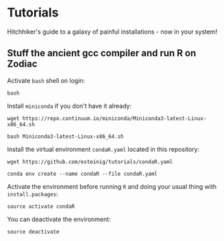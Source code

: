 # Tutorials

Hitchhiker's guide to a galaxy of painful installations - now in your system!

Stuff the ancient gcc compiler and run R on Zodiac
---

Activate `bash` shell on login:

`bash`

Install `miniconda` if you don't have it already:

`wget https://repo.continuum.io/miniconda/Miniconda3-latest-Linux-x86_64.sh`

`bash Miniconda3-latest-Linux-x86_64.sh`

Install the virtual environment `condaR.yaml` located in this repository:

`wget https://github.com/esteinig/tutorials/condaR.yaml`

`conda env create --name condaR --file condaR.yaml`

Activate the environment before running `R` and doing your usual thing with `install.packages`:

`source activate condaR`

You can deactivate the environment:

`source deactivate`

